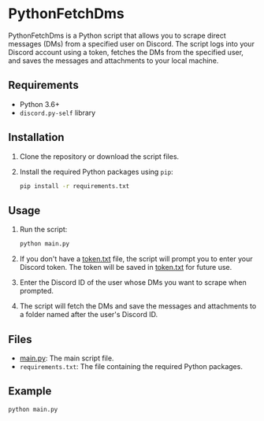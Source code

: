 # PythonFetchDms

PythonFetchDms is a Python script that allows you to scrape direct messages (DMs) from a specified user on Discord. The script logs into your Discord account using a token, fetches the DMs from the specified user, and saves the messages and attachments to your local machine.

## Requirements

- Python 3.6+
- `discord.py-self` library

## Installation

1. Clone the repository or download the script files.
2. Install the required Python packages using `pip`:

    ```sh
    pip install -r requirements.txt
    ```

## Usage

1. Run the script:

    ```sh
    python main.py
    ```

2. If you don't have a [token.txt](https://github.com/2034/Discord-Fetch-DMs/blob/main/token.txt) file, the script will prompt you to enter your Discord token. The token will be saved in [token.txt](https://github.com/2034/Discord-Fetch-DMs/blob/main/token.txt) for future use.
3. Enter the Discord ID of the user whose DMs you want to scrape when prompted.
4. The script will fetch the DMs and save the messages and attachments to a folder named after the user's Discord ID.

## Files

- [main.py](https://github.com/2034/Discord-Fetch-DMs/blob/main/main.py): The main script file.
- `requirements.txt`: The file containing the required Python packages.

## Example

```sh
python main.py